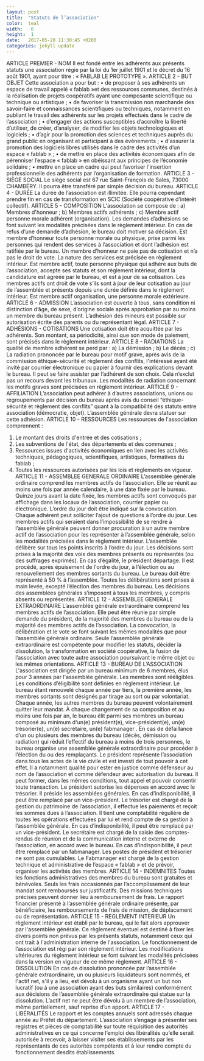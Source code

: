 ```yaml
---
layout: post
title:  "Statuts de l’association"
color:  teal
width:   6
height:  1
date:   2017-05-20 11:30:45 +0200
categories: jekyll update
---
```

ARTICLE PREMIER - NOM
Il est fondé entre les adhérents aux présents statuts une association régie par la loi du 1er juillet 1901 et le décret du 16 août 1901, ayant pour titre : « FABLAB LE PROTOTYPE ».
ARTICLE 2 - BUT OBJET
Cette association a pour but :
• de proposer à ses adhérents un espace de travail appelé « fablab »et des ressources communes, destinés à la réalisation de projets coopératifs ayant une composante scientifique ou technique ou artistique ;
• de favoriser la transmission non marchande des savoir-faire et connaissances scientifiques ou techniques, notamment en publiant le travail des adhérents sur les projets effectués dans le cadre de l’association ;
• d’engager des actions susceptibles d’accroître la liberté d’utiliser, de créer, d’analyser, de modifier les objets technologiques et logiciels ;
• d’agir pour la promotion des sciences et techniques auprès du grand public en organisant et participant à des évènements ;
• d'assurer la promotion des logiciels libres utilisés dans le cadre des activités d’un espace « fablab » ;
• de mettre en place des activités économiques afin de pérenniser l’espace « fablab » en obéissant aux principes de l’économie solidaire ;
• mettre en place un cadre qui peut favoriser l'insertion professionnelle des adhérents par l’organisation de formation.
ARTICLE 3 - SIÈGE SOCIAL
Le siège social est 67 rue Saint-François de Sales, 73000 CHAMBÉRY. Il pourra être transféré par simple décision du bureau.
ARTICLE 4 - DURÉE
La durée de l’association est illimitée. Elle pourra cependant prendre fin en cas de transformation en SCIC (Société coopérative d’intérêt collectif).
ARTICLE 5 - COMPOSITION
L'association se compose de : 
a) Membres d'honneur ;
b) Membres actifs adhérents ;
c) Membre actif personne morale adhérent (organisation).
Les demandes d’adhésions se font suivant les modalités précisées dans le règlement intérieur. En cas de refus d’une demande d’adhésion, le bureau doit motiver sa décision.
Est membre d’honneur toute personne morale ou physique, prise parmi les personnes qui rendent des services à l’association et dont l’adhésion est ratifiée par le bureau. Un membre d’honneur ne paie pas de cotisation et n’a pas le droit de vote. La nature des services est précisée en règlement intérieur.
Est membre actif, toute personne physique qui adhère aux buts de l’association, accepte ses statuts et son règlement intérieur, dont la candidature est agréée par le bureau, et est à jour de sa cotisation.
Les membres actifs ont droit de vote s’ils sont à jour de leur cotisation au jour de l’assemblée et présents depuis une durée définie dans le règlement intérieur.
Est membre actif organisation, une personne morale extérieure.
ARTICLE 6 - ADMISSION
L’association est ouverte à tous, sans condition ni distinction d’âge, de sexe, d’origine sociale après approbation par au moins un membre du bureau présent. L’adhésion des mineurs est possible sur autorisation écrite des parents ou du représentant légal.
ARTICLE 7 - ADHÉSIONS - COTISATIONS
Une cotisation doit être acquittée par les adhérents. Son montant, sa périodicité, ainsi que son mode de paiement, sont précisés dans le règlement intérieur.
ARTICLE 8 - RADIATIONS
La qualité de membre adhérent se perd par :
a) La démission ; 
b) Le décès ;
c) La radiation prononcée par le bureau pour motif grave, après avis de la commission éthique-sécurité et règlement des conflits, l'intéressé ayant été invité par courrier électronique ou papier à fournir des explications devant le bureau. Il peut se faire assister par l’adhérent de son choix. Cela n’exclut pas un recours devant les tribunaux. Les modalités de radiation concernant les motifs graves sont précisées en règlement intérieur.
ARTICLE 9 - AFFILIATION
L’association peut adhérer à d’autres associations, unions ou regroupements par décision du bureau après avis du conseil “éthique-sécurité et règlement des conflits” quant à la compatibilité des statuts entre association (démocratie, objet). L’assemblée générale devra statuer sur cette adhésion.
ARTICLE 10 - RESSOURCES
Les ressources de l'association comprennent : 
1) Le montant des droits d'entrée et des cotisations ;
2) Les subventions de l'état, des départements et des communes ;
3) Ressources issues d'activités économiques en lien avec les activités techniques, pédagogiques, scientifiques, artistiques, formatives du fablab ;
4) Toutes les ressources autorisées par les lois et règlements en vigueur.
ARTICLE 11 - ASSEMBLEE GENERALE ORDINAIRE
L’assemblée générale ordinaire comprend les membres actifs de l’association. Elle se réunit au moins une fois par année calendaire, à une date fixée par le bureau. Quinze jours avant la date fixée, les membres actifs sont convoqués par affichage dans les locaux de l’association, courrier papier ou électronique. L’ordre du jour doit être indiqué sur la convocation.
Chaque adhérent peut solliciter l’ajout de questions à l’ordre du jour.
Les membres actifs qui seraient dans l’impossibilité de se rendre à l’assemblée générale peuvent donner procuration à un autre membre actif de l’association pour les représenter à l’assemblée générale, selon les modalités précisées dans le règlement intérieur. L’assemblée délibère sur tous les points inscrits à l’ordre du jour.
Les décisions sont prises à la majorité des voix des membres présents ou représentés (ou des suffrages exprimés). En cas d’égalité, le président départage. Il est procédé, après épuisement de l'ordre du jour, à l’élection ou au renouvellement des membres sortants du bureau. Le bureau doit être représenté à 50 % à l’assemblée.
Toutes les délibérations sont prises à main levée, excepté l’élection des membres du bureau. Les décisions des assemblées générales s’imposent à tous les membres, y compris absents ou représentés.
ARTICLE 12 - ASSEMBLEE GENERALE EXTRAORDINAIRE
L’assemblée générale extraordinaire comprend les membres actifs de l’association. Elle peut être réunie par simple demande du président, de la majorité des membres du bureau ou de la majorité des membres actifs de l’association. La convocation, la délibération et le vote se font suivant les mêmes modalités que pour l’assemblée générale ordinaire. Seule l’assemblée générale extraordinaire est compétente pour modifier les statuts, décider la dissolution, la transformation en société coopérative, la fusion de l’association avec toute autre association poursuivant le même objet ou les mêmes orientations.
ARTICLE 13 - BUREAU DE L’ASSOCIATION
L'association est dirigée par un bureau minimum de 6 membres, élus pour 3 années par l'assemblée générale. Les membres sont rééligibles. Les conditions d’éligibilité sont définies en règlement intérieur.
Le bureau étant renouvelé chaque année par tiers, la première année, les membres sortants sont désignés par tirage au sort ou par volontariat. Chaque année, les autres membres du bureau peuvent volontairement quitter leur mandat.
À chaque changement de sa composition et au moins une fois par an, le bureau élit parmi ses membres un bureau composé au minimum d'un(e) président(e), vice-président(e), un(e) trésorier(e), un(e) secrétaire, un(e) fabmanager .
En cas de défaillance d’un ou plusieurs des membres du bureau (décès, démission ou radiation) qui réduit l’effectif du bureau à moins de trois personnes, le bureau organise une assemblée générale extraordinaire pour procéder à l’élection du ou des remplaçants.
Le président représente l’association dans tous les actes de la vie civile et est investi de tout pouvoir à cet effet. Il a notamment qualité pour ester en justice comme défenseur au nom de l’association et comme défendeur avec autorisation du bureau. Il peut former, dans les mêmes conditions, tout appel et pouvoir consentir toute transaction. Le président autorise les dépenses en accord avec le trésorier. Il préside les assemblées générales. En cas d’indisponibilité, il peut être remplacé par un vice-président.
Le trésorier est chargé de la gestion du patrimoine de l’association, il effectue les paiements et reçoit les sommes dues à l’association. Il tient une comptabilité régulière de toutes les opérations effectuées par lui et rend compte de sa gestion à l’assemblée générale. En cas d’indisponibilité, il peut être remplacé par un vice-président.
Le secrétaire est chargé de la saisie des comptes-rendus de réunion et de la communication interne et externe de l’association, en accord avec le bureau. En cas d’indisponibilité, il peut être remplacé par un fabmanager.
Les postes de président et trésorier ne sont pas cumulables.
Le Fabmanager est chargé de la gestion technique et administrative de l’espace « fablab » et de prévoir, organiser les activités des membres.
ARTICLE 14 - INDEMNITES
Toutes les fonctions administratives des membres du bureau sont gratuites et bénévoles. Seuls les frais occasionnés par l’accomplissement de leur mandat sont remboursés sur justificatifs. Des missions techniques précises peuvent donner lieu à remboursement de frais. Le rapport financier présenté à l’assemblée générale ordinaire présente, par bénéficiaire, les remboursements de frais de mission, de déplacement ou de représentation.
ARTICLE 15 - REGLEMENT INTERIEUR
Un règlement intérieur est établi par le bureau, qui le fait alors approuver par l'assemblée générale.
Ce règlement éventuel est destiné à fixer les divers points non prévus par les présents statuts, notamment ceux qui ont trait à l'administration interne de l'association.
Le fonctionnement de l’association est régi par son règlement intérieur. Les modifications ultérieures du règlement intérieur se font suivant les modalités précisées dans la version en vigueur de ce même règlement.
ARTICLE 16 - DISSOLUTION
En cas de dissolution prononcée par l’assemblée générale extraordinaire, un ou plusieurs liquidateurs sont nommés, et l'actif net, s'il y a lieu, est dévolu à un organisme ayant un but non lucratif (ou à une association ayant des buts similaires) conformément aux décisions de l’assemblée générale extraordinaire qui statue sur la dissolution. L’actif net ne peut être dévolu à un membre de l’association, même partiellement, sauf reprise d’un apport.
ARTICLE 17 - LIBÉRALITÉS
Le rapport et les comptes annuels sont adressés chaque année au Préfet du département. L’association s’engage à présenter ses registres et pièces de comptabilité sur toute réquisition des autorités administratives en ce qui concerne l’emploi des libéralités qu’elle serait autorisée à recevoir, à laisser visiter ses établissements par les représentants de ces autorités compétents et à leur rendre compte du fonctionnement desdits établissements.
